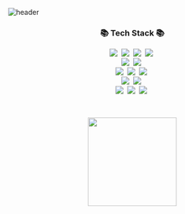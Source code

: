 ![header](https://capsule-render.vercel.app/api?type=waving&color=gradient&height=300&section=header&text=Sohyun%20Kim&fontSize=90)

<h3 align="center">📚 Tech Stack 📚</h3>
<p align="center">
  <img src="https://img.shields.io/badge/Javascript-ffb13b?style=flat-square&logo=javascript&logoColor=white"/></a>&nbsp 
  <img src="https://img.shields.io/badge/HTML-E34F26?style=flat-square&logo=html5&logoColor=white"/></a>&nbsp
  <img src="https://img.shields.io/badge/CSS-1572B6?style=flat-square&logo=css3&logoColor=white"/></a>&nbsp
  <img src="https://img.shields.io/badge/Java-007396?style=flat-square&logo=Java&logoColor=white"/></a>&nbsp
  <br>
  <img src="https://img.shields.io/badge/React-61DAFB?style=flat-square&logo=react&logoColor=white"/></a>&nbsp
  <img src="https://img.shields.io/badge/React Hook-EC5990?style=flat-square&logo=reacthookform&logoColor=white"/></a>&nbsp
  <br>
  <img src="https://img.shields.io/badge/PostCSS-DD3A0A?style=flat-square&logo=postCSS&logoColor=white"/></a>&nbsp
  <img src="https://img.shields.io/badge/sass-CC6699?style=flat-square&logo=sass&logoColor=white"/></a>&nbsp
  <img src="https://img.shields.io/badge/styledcomponents-DB7093?style=flat-square&logo=styledcomponents&logoColor=white"/></a>&nbsp
  <br>
  <img src="https://img.shields.io/badge/Git-F05032?style=flat-square&logo=git&logoColor=white"/></a>&nbsp
  <img src="https://img.shields.io/badge/GitHub-181717?style=flat-square&logo=github&logoColor=white"/></a>&nbsp
   <br>
  <img src="https://img.shields.io/badge/oracle-F80000?style=flat-square&logo=oracle&logoColor=white"/></a>&nbsp
  <img src="https://img.shields.io/badge/postman-FF6C37?style=flat-square&logo=postman&logoColor=white"/></a>&nbsp
  <img src="https://img.shields.io/badge/mongoDB-47A248?style=flat-square&logo=mongodb&logoColor=white"/></a>&nbsp
  
</p>

<br>
<p align="center">
<a href="https://github.com/elsa-kim"><img align="center" style="height:180px" src="https://github-readme-stats.vercel.app/api/top-langs/?username=elsa-kim&layout=compact&theme=nord&hide_border=true" /></a> 
<!-- <a href="https://github.com/elsa-kim"><img align="center" style="height:180px" src="https://github-readme-stats.vercel.app/api?username=elsa-kim&show_icons=true&include_all_commits=true&theme=nord&hide_border=true" alt="SOKURI's github stats" /></a> -->
</p>
<!--
https://simpleicons.org/?q=mongo
-->


